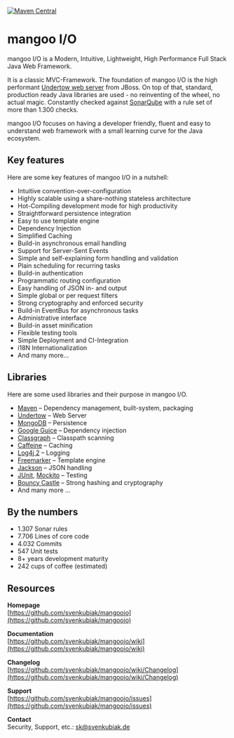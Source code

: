 [![Maven Central](https://maven-badges.herokuapp.com/maven-central/io.mangoo/mangooio/badge.svg?style=flat)](https://mvnrepository.com/artifact/io.mangoo/mangooio)


mangoo I/O
================

mangoo I/O is a Modern, Intuitive, Lightweight, High Performance Full Stack Java Web Framework.

It is a classic MVC-Framework. The foundation of mangoo I/O is the high performant [Undertow web server](http://undertow.io/) from JBoss. On top of that, standard, production ready Java libraries are used - no reinventing of the wheel, no actual magic. Constantly checked against [SonarQube](http://www.sonarqube.org/) with a rule set of more than 1.300 checks. 

mangoo I/O focuses on having a developer friendly, fluent and easy to understand web framework with a small learning curve for the Java ecosystem.

## Key features

Here are some key features of mangoo I/O in a nutshell:

* Intuitive convention-over-configuration
* Highly scalable using a share-nothing stateless architecture
* Hot-Compiling development mode for high productivity
* Straightforward persistence integration
* Easy to use template engine
* Dependency Injection
* Simplified Caching
* Build-in asynchronous email handling
* Support for Server-Sent Events
* Simple and self-explaining form handling and validation
* Plain scheduling for recurring tasks  
* Build-in authentication
* Programmatic routing configuration
* Easy handling of JSON in- and output
* Simple global or per request filters
* Strong cryptography and enforced security
* Build-in EventBus for asynchronous tasks
* Administrative interface
* Build-in asset minification
* Flexible testing tools
* Simple Deployment and CI-Integration
* i18N Internationalization
* And many more...

## Libraries

Here are some used libraries and their purpose in mangoo I/O.

* [Maven](https://maven.apache.org/) – Dependency management, built-system, packaging
* [Undertow](http://undertow.io/) – Web Server
* [MongoDB](https://www.mongodb.com/) – Persistence
* [Google Guice](https://github.com/google/guice) – Dependency injection
* [Classgraph](https://github.com/classgraph/classgraph) – Classpath scanning
* [Caffeine](https://github.com/ben-manes/caffeine) – Caching
* [Log4j 2](http://logging.apache.org/log4j/2.x/) – Logging
* [Freemarker](http://freemarker.org/) – Template engine
* [Jackson](https://github.com/FasterXML/jackson) – JSON handling
* [JUnit](http://junit.org/junit4/), [Mockito](http://site.mockito.org/) – Testing
* [Bouncy Castle](https://www.bouncycastle.org/) – Strong hashing and cryptography
* And many more …

## By the numbers

* 1.307 Sonar rules
* 7.706 Lines of core code
* 4.032 Commits
* 547 Unit tests
* 8+ years development maturity
* 242 cups of coffee (estimated)

## Resources

**Homepage**   
[https://github.com/svenkubiak/mangooio](https://github.com/svenkubiak/mangooio)

**Documentation**   
[https://github.com/svenkubiak/mangooio/wiki](https://github.com/svenkubiak/mangooio/wiki)  

**Changelog**   
[https://github.com/svenkubiak/mangooio/wiki/Changelog](https://github.com/svenkubiak/mangooio/wiki/Changelog)  

**Support**   
[https://github.com/svenkubiak/mangooio/issues](https://github.com/svenkubiak/mangooio/issues)  

**Contact**  
Security, Support, etc.: sk@svenkubiak.de
